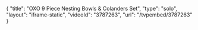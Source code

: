 {
    "title": "OXO 9 Piece Nesting Bowls & Colanders Set",
    "type": "solo",
    "layout": "iframe-static",
    "videoId": "3787263",
    "url": "\/tvpembed\/3787263"
}